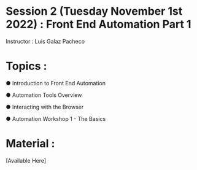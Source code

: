# Session 2 (Tuesday November 1st 2022) : Front End Automation Part 1

Instructor : Luis Galaz Pacheco

# Topics :

● Introduction to Front End Automation

● Automation Tools Overview

● Interacting with the Browser

● Automation Workshop 1 - The Basics

# Material :

[Available Here]
